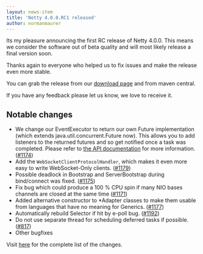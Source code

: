 ```yaml
---
layout: news-item
title: 'Netty 4.0.0.RC1 released'
author: normanmaurer
---
```


Its my pleasure announcing the first RC release of Netty 4.0.0. This means we consider the software out of beta quality and will most likely release a final version soon.

Thanks again to everyone who helped us to fix issues and make the release even more stable.

You can grab the release from our [download page](http://netty.io/downloads.html) and from maven central. 

If you have any feedback please let us know, we love to receive it. 

## Notable changes

* We change our EventExecutor to return our own Future implementation (which extends java.util.concurrent.Future now). This allows you to add listeners to the returned futures and so get notified once a task was completed.  Please refer to [the API documentation](http://netty.io/4.0/api/index.html?io/netty/util/concurrent/package-summary.html) for more information. ([#1174](https://github.com/netty/netty/pull/1174))
* Add the `WebSocketClientProtocolHandler`, which makes it even more easy to write WebSocket-Only clients. ([#1179](https://github.com/netty/netty/pull/1179))
* Possible deadlock in Bootstrap and ServerBootstrap during bind/connect was fixed. ([#1175](https://github.com/netty/netty/issues/1175))
* Fix bug which could produce a 100 % CPU spin if many NIO bases channels are closed at the same time ([#1171](https://github.com/netty/netty/issues/1171))
* Added alternative constructor to *Adapter classes to make them usable from languages that have no meaning for Generics. ([#1177](https://github.com/netty/netty/issues/1177))
* Automatically rebuild Selector if hit by e-poll bug. ([#1192](https://github.com/netty/netty/issues/1192))
* Do not use separate thread for scheduling deferred tasks if possible. ([#817](https://github.com/netty/netty/817))
* Other bugfixes

Visit [here](https://github.com/netty/netty/issues?q=milestone%3A4.0.0.CR1) for the complete list of the changes.

